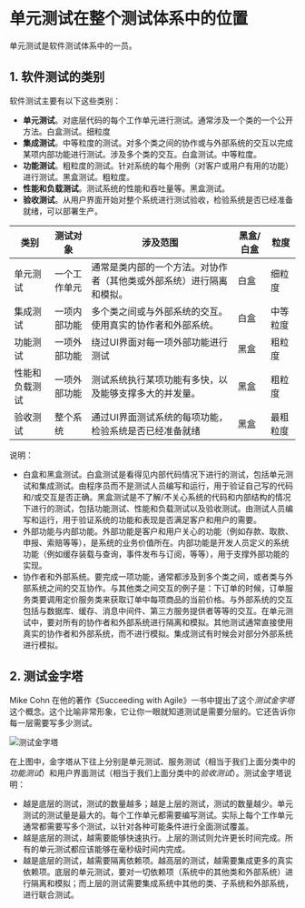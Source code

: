 # 单元测试在整个测试体系中的位置

单元测试是软件测试体系中的一员。

## 1. 软件测试的类别

软件测试主要有以下这些类别：

* **单元测试**。对底层代码的每个工作单元进行测试。通常涉及一个类的一个公开方法。白盒测试。细粒度
* **集成测试**。中等粒度的测试。对多个类之间的协作或与外部系统的交互以完成某项内部功能进行测试。涉及多个类的交互。白盒测试。中等粒度。
* **功能测试**。粗粒度的测试。针对系统的每个用例（对客户或用户有用的功能）进行测试。黑盒测试。粗粒度。
* **性能和负载测试**。测试系统的性能和吞吐量等。黑盒测试。
* **验收测试**。从用户界面开始对整个系统进行测试验收，检验系统是否已经准备就绪，可以部署生产。

| 类别     | 测试对象         |涉及范围| 黑盒/白盒 | 粒度   |
| -------- | ------------ | --------- | ------ |------|
| 单元测试 | 一个工作单元 |通常是类内部的一个方法。对协作者（其他类或外部系统）进行隔离和模拟。| 白盒      | 细粒度 |
| 集成测试 | 一项内部功能 |多个类之间或与外部系统的交互。使用真实的协作者和外部系统。| 白盒 | 中等粒度 |
| 功能测试 | 一项外部功能 |绕过UI界面对每一项外部功能进行测试| 黑盒 | 粗粒度 |
| 性能和负载测试 | 一项外部功能 |测试系统执行某项功能有多快，以及能够支撑多大的并发量。| 黑盒 | 粗粒度 |
| 验收测试 | 整个系统 |通过UI界面测试系统的每项功能，检验系统是否已经准备就绪| 黑盒 | 最粗粒度 |

说明：

* 白盒和黑盒测试。白盒测试是看得见内部代码情况下进行的测试，包括单元测试和集成测试。由程序员而不是测试人员编写和运行，用于验证自己写的代码和/或交互是否正确。黑盒测试是不了解/不关心系统的代码和内部结构的情况下进行的测试，包括功能测试、性能和负载测试以及验收测试。由测试人员编写和运行，用于验证系统的功能和表现是否满足客户和用户的需要。
* 外部功能与内部功能。外部功能是客户和用户关心的功能（例如存款、取款、申报、索赔等等），是系统的业务价值所在。内部功能是开发人员定义的系统功能（例如缓存装载与查询，事件发布与订阅，等等），用于支撑外部功能的实现。
* 协作者和外部系统。要完成一项功能，通常都涉及到多个类之间，或者类与外部系统之间的交互协作。与其他类之间交互的例子是：下订单的时候，订单服务类要调用定价服务类来获取订单中每项商品的当前价格。与外部系统的交互包括与数据库、缓存、消息中间件、第三方服务提供者等等的交互。在单元测试中，要对所有的协作者和外部系统进行隔离和模拟。其他测试通常直接使用真实的协作者和外部系统，而不进行模拟。集成测试有时候会对部分外部系统进行模拟。

## 2. 测试金字塔

Mike Cohn 在他的著作《Succeeding with Agile》一书中提出了这个*测试金字塔*这个概念。这个比喻非常形象，它让你一眼就知道测试是需要分层的。它还告诉你每一层需要写多少测试。

![测试金字塔](https://insights.thoughtworks.cn/wp-content/uploads/2018/10/3.png)

在上图中，金字塔从下往上分别是单元测试、服务测试（相当于我们上面分类中的*功能测试*）和用户界面测试（相当于我们上面分类中的*验收测试*）。测试金字塔说明：

* 越是底层的测试，测试的数量越多；越是上层的测试，测试的数量越少。单元测试的测试量是最大的。每个工作单元都需要编写测试。实际上每个工作单元通常都需要写多个测试，以针对各种可能条件进行全面测试覆盖。
* 越是底层的测试，越需要能够快速执行。上层的测试则允许更长时间完成。所有的单元测试都应该能够在毫秒级时间内完成。
* 越是底层的测试，越需要隔离依赖项。越高层的测试，越需要集成更多的真实依赖项。底层的单元测试，要对一切依赖项（系统中的其他类和外部系统）进行隔离和模拟；而上层的测试需要集成系统中其他的类、子系统和外部系统，进行联合测试。


